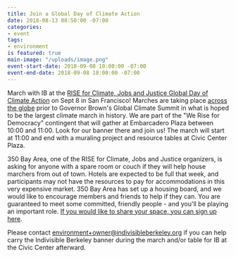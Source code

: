 ```yaml
---
title: Join a Global Day of Climate Action
date: 2018-08-13 08:50:00 -07:00
categories:
- event
tags:
- environment
is featured: true
main-image: "/uploads/image.png"
event-start-date: 2018-09-08 10:00:00 -07:00
event-end-date: 2018-09-08 18:00:00 -07:00
---
```


March with IB at the [RISE for Climate, Jobs and Justice Global Day of Climate Action](https://ca.riseforclimate.org/homepage/) on Sept 8 in San Francisco!  Marches are taking place [across the globe](https://riseforclimate.org/) prior to Governor Brown's Global Climate Summit in what is hoped to be the largest climate march in history.  We are part of the "We Rise for Democracy" contingent that will gather at Embarcadero Plaza between 10:00 and 11:00.  Look for our banner there and join us!  The march will start at 11:00 and end with a muraling project and resource tables at Civic Center Plaza.   

350 Bay Area, one of the RISE for Climate, Jobs and Justice organizers, is asking for anyone with a spare room or couch if they will help house marchers from out of town.  Hotels are expected to be full that week, and participants may not have the resources to pay for accommodations in this very expensive market.  350 Bay Area has set up a housing board, and we would like to encourage members and friends to help if they can.  You are guaranteed to meet some committed, friendly people - and you'll be playing an important role.  [If you would like to share your space, you can sign up here](https://docs.google.com/forms/d/e/1FAIpQLScZ3sCNftmlkrnS9r15wIAku7V-o0D-2ul6PM-ksb09seW3NQ/viewform).

Please contact environment+owner@indivisibleberkeley.org if you can help carry the Indivisible Berkeley banner during the march and/or table for IB at the Civic Center afterward. 